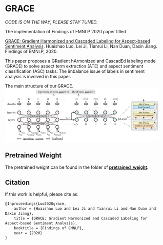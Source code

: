 # GRACE

*CODE IS ON THE WAY, PLEASE STAY TUNED.*

The implementation of Findings of EMNLP 2020 paper titled 

[GRACE: Gradient Harmonized and Cascaded Labeling for Aspect-based Sentiment Analysis](https://arxiv.org/abs/2009.10557). Huaishao Luo, Lei Ji, Tianrui Li, Nan Duan, Daxin Jiang. Findings of EMNLP, 2020.

This paper proposes a GRadient hArmonized and CascadEd labeling model (GRACE) to solve aspect term extraction (ATE) and aspect sentiment classification (ASC) tasks. The imbalance issue of labels in sentiment analysis is involved in this paper.

The main structure of our GRACE.
![Framework](accessory/Framework.png)

## Pretrained Weight
The pretrained weight can be found in the folder of [**pretrained_weight**](./pretrained_weight). 

## Citation

If this work is helpful, please cite as:

```
@Inproceedings{Luo2020grace,
    author = {Huaishao Luo and Lei Ji and Tianrui Li and Nan Duan and Daxin Jiang},
    title = {GRACE: Gradient Harmonized and Cascaded Labeling for Aspect-based Sentiment Analysis},
    booktitle = {Findings of EMNLP},
    year = {2020}
}
```
